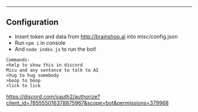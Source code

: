 -----------------------------------------------------------------
Configuration
-----------------------------------------------------------------
- Insert token and data from http://brainshop.ai into misc/config.json
- Run `npm i` in console
- And `node index.js` to run the bot!
~~~~~~~~~~~~~~~~~~~~~~~~~~~~~~~~~~~~~~~~~~~~~~~~~~~~~~~~~~~~~~~~~
Commands:
>help to show this in discord
Micu and any sentence to talk to AI
>hug to hug somebody
>boop to boop
>lick to lick
~~~~~~~~~~~~~~~~~~~~~~~~~~~~~~~~~~~~~~~~~~~~~~~~~~~~~~~~~~~~~~~~~
https://discord.com/oauth2/authorize?client_id=785555016378875967&scope=bot&permissions=379968

